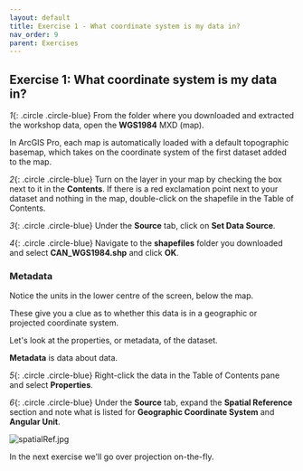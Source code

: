 ```yaml
---
layout: default
title: Exercise 1 - What coordinate system is my data in?
nav_order: 9
parent: Exercises
---
```


## Exercise 1: What coordinate system is my data in?

*1*{: .circle .circle-blue} From the folder where you downloaded and extracted the workshop data, open the **WGS1984** MXD (map).

In ArcGIS Pro, each map is automatically loaded with a default topographic basemap, which takes on the coordinate system of the first dataset added to the map.

*2*{: .circle .circle-blue} Turn on the layer in your map by checking the box next to it in the **Contents**. If there is a red exclamation point next to your dataset and nothing in the map, double-click on the shapefile in the Table of Contents.

*3*{: .circle .circle-blue} Under the **Source** tab, click on **Set Data Source**.

*4*{: .circle .circle-blue} Navigate to the **shapefiles** folder you downloaded and select **CAN_WGS1984.shp** and click **OK**.

### Metadata

Notice the units in the lower centre of the screen, below the map. 

These give you a clue as to whether this data is in a geographic or projected coordinate system.

Let's look at the properties, or metadata, of the dataset.

**Metadata** is data about data.

*5*{: .circle .circle-blue} Right-click the data in the Table of Contents pane and select **Properties**.

*6*{: .circle .circle-blue} Under the **Source** tab, expand the **Spatial Reference** section and note what is listed for **Geographic Coordinate System** and **Angular Unit**.

![spatialRef.jpg](https://raw.githubusercontent.com/ubc-library-rc/map-projections/master/images/spatialRef.jpg)

In the next exercise we'll go over projection on-the-fly.


